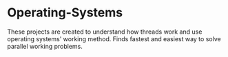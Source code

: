 # Operating-Systems
These projects are created to understand how threads work and use operating systems' working method. 
Finds fastest and easiest way to solve parallel working problems.
